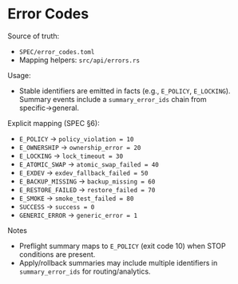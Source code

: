 # Error Codes

Source of truth:
- `SPEC/error_codes.toml`
- Mapping helpers: `src/api/errors.rs`

Usage:
- Stable identifiers are emitted in facts (e.g., `E_POLICY`, `E_LOCKING`). Summary events include a `summary_error_ids` chain from specific→general.

Explicit mapping (SPEC §6):
- `E_POLICY` → `policy_violation = 10`
- `E_OWNERSHIP` → `ownership_error = 20`
- `E_LOCKING` → `lock_timeout = 30`
- `E_ATOMIC_SWAP` → `atomic_swap_failed = 40`
- `E_EXDEV` → `exdev_fallback_failed = 50`
- `E_BACKUP_MISSING` → `backup_missing = 60`
- `E_RESTORE_FAILED` → `restore_failed = 70`
- `E_SMOKE` → `smoke_test_failed = 80`
- `SUCCESS` → `success = 0`
- `GENERIC_ERROR` → `generic_error = 1`

Notes
- Preflight summary maps to `E_POLICY` (exit code 10) when STOP conditions are present.
- Apply/rollback summaries may include multiple identifiers in `summary_error_ids` for routing/analytics.
